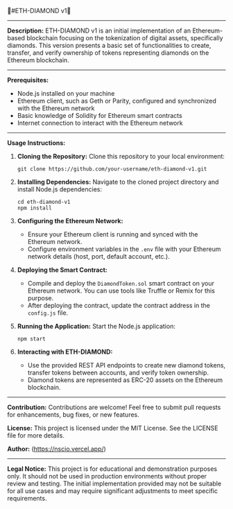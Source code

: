 🔱#ETH-DIAMOND v1🔱

---

**Description:**
ETH-DIAMOND v1 is an initial implementation of an Ethereum-based blockchain focusing on the tokenization of digital assets, specifically diamonds. This version presents a basic set of functionalities to create, transfer, and verify ownership of tokens representing diamonds on the Ethereum blockchain.

---

**Prerequisites:**
- Node.js installed on your machine
- Ethereum client, such as Geth or Parity, configured and synchronized with the Ethereum network
- Basic knowledge of Solidity for Ethereum smart contracts
- Internet connection to interact with the Ethereum network

---

**Usage Instructions:**

1. **Cloning the Repository:**
   Clone this repository to your local environment:

   ```
   git clone https://github.com/your-username/eth-diamond-v1.git
   ```

2. **Installing Dependencies:**
   Navigate to the cloned project directory and install Node.js dependencies:

   ```
   cd eth-diamond-v1
   npm install
   ```

3. **Configuring the Ethereum Network:**
   - Ensure your Ethereum client is running and synced with the Ethereum network.
   - Configure environment variables in the `.env` file with your Ethereum network details (host, port, default account, etc.).

4. **Deploying the Smart Contract:**
   - Compile and deploy the `DiamondToken.sol` smart contract on your Ethereum network. You can use tools like Truffle or Remix for this purpose.
   - After deploying the contract, update the contract address in the `config.js` file.

5. **Running the Application:**
   Start the Node.js application:

   ```
   npm start
   ```

6. **Interacting with ETH-DIAMOND:**
   - Use the provided REST API endpoints to create new diamond tokens, transfer tokens between accounts, and verify token ownership.
   - Diamond tokens are represented as ERC-20 assets on the Ethereum blockchain.

---

**Contribution:**
Contributions are welcome! Feel free to submit pull requests for enhancements, bug fixes, or new features.

**License:**
This project is licensed under the MIT License. See the LICENSE file for more details.

**Author:**
(https://nscio.vercel.app/)

---

**Legal Notice:**
This project is for educational and demonstration purposes only. It should not be used in production environments without proper review and testing. The initial implementation provided may not be suitable for all use cases and may require significant adjustments to meet specific requirements.

